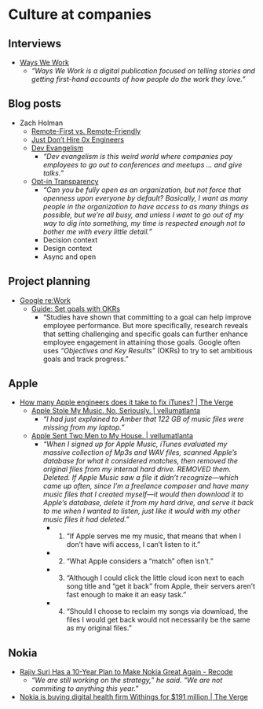 # Culture at companies


## Interviews

- [Ways We Work](http://wayswework.io/)
  - _“Ways We Work is a digital publication focused on telling stories and getting first-hand accounts of how people do the work they love.”_


## Blog posts

- Zach Holman
  - [Remote-First vs. Remote-Friendly](http://zachholman.com/posts/remote-first/)
  - [Just Don’t Hire 0x Engineers](http://zachholman.com/posts/0x-engineers/)
  - [Dev Evangelism](http://zachholman.com/posts/dev-evangelism/)
    - _“Dev evangelism is this weird world where companies pay employees to go out to conferences and meetups … and give talks.”_
  - [Opt-in Transparency](http://zachholman.com/posts/opt-in-transparency/)
    - _“Can you be fully open as an organization, but not force that openness upon everyone by default? Basically, I want as many people in the organization to have access to as many things as possible, but we’re all busy, and unless I want to go out of my way to dig into something, my time is respected enough not to bother me with every little detail.”_
    - Decision context
    - Design context
    - Async and open


## Project planning

- [Google re:Work](https://rework.withgoogle.com/)
  - [Guide: Set goals with OKRs](https://rework.withgoogle.com/guides/set-goals-with-okrs/steps/introduction/)
    - “Studies have shown that committing to a goal can help improve employee performance. But more specifically, research reveals that setting challenging and specific goals can further enhance employee engagement in attaining those goals. Google often uses _“Objectives and Key Results”_ (OKRs) to try to set ambitious goals and track progress.”


## Apple

- [How many Apple engineers does it take to fix iTunes? | The Verge](http://www.theverge.com/2016/5/18/11699020/how-many-apple-engineers-does-it-take-to-fix-itunes)
  - [Apple Stole My Music. No, Seriously. | vellumatlanta](https://blog.vellumatlanta.com/2016/05/04/apple-stole-my-music-no-seriously/)
    - _“I had just explained to Amber that 122 GB of music files were missing from my laptop.”_
  - [Apple Sent Two Men to My House. | vellumatlanta](https://blog.vellumatlanta.com/2016/05/17/apple-sent-two-men-to-my-house-no-they-werent-assassins/)
    - _“When I signed up for Apple Music, iTunes evaluated my massive collection of Mp3s and WAV files, scanned Apple’s database for what it considered matches, then removed the original files from my internal hard drive. REMOVED them. Deleted. If Apple Music saw a file it didn’t recognize—which came up often, since I’m a freelance composer and have many music files that I created myself—it would then download it to Apple’s database, delete it from my hard drive, and serve it back to me when I wanted to listen, just like it would with my other music files it had deleted.”_
      - 1. “If Apple serves me my music, that means that when I don’t have wifi access, I can’t listen to it.”
      - 2. “What Apple considers a “match” often isn’t.”
      - 3. “Although I could click the little cloud icon next to each song title and “get it back” from Apple, their servers aren’t fast enough to make it an easy task.”
      - 4. “Should I choose to reclaim my songs via download, the files I would get back would not necessarily be the same as my original files.”


## Nokia

- [Rajiv Suri Has a 10-Year Plan to Make Nokia Great Again - Recode](http://www.recode.net/2016/2/21/11588074/rajiv-suri-has-a-10-year-plan-to-make-nokia-great-again)
  - _“We are still working on the strategy,” he said. “We are not commiting to anything this year.”_
- [Nokia is buying digital health firm Withings for $191 million | The Verge](http://www.theverge.com/2016/4/26/11507226/nokia-acquire-withings)
